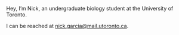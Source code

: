 Hey, I’m Nick, an undergraduate biology student at the University of Toronto.

I can be reached at nick.garcia@mail.utoronto.ca.
